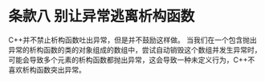# 条款八 别让异常逃离析构函数

C++并不禁止析构函数吐出异常，但是并不鼓励这样做。
当我们在一个包含抛出异常的析构函数的类的对象组成的数组中，尝试自动销毁这个数组并发生异常时，可能会导致多个元素的析构函数都抛出异常，这会导致一种未定义行为，C++不喜欢析构函数突出异常。

